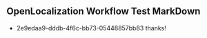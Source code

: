 ## OpenLocalization Workflow Test MarkDown
* 2e9edaa9-dddb-4f6c-bb73-05448857bb83 thanks!

<!--HONumber=Jul16_HO2-->


